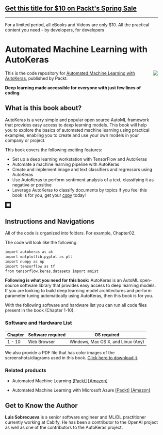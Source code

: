 ## [Get this title for $10 on Packt's Spring Sale](https://www.packt.com/B16953?utm_source=github&utm_medium=packt-github-repo&utm_campaign=spring_10_dollar_2022)
-----
For a limited period, all eBooks and Videos are only $10. All the practical content you need \- by developers, for developers

# 	Automated Machine Learning with AutoKeras

<a href="https://www.packtpub.com/product/automated-machine-learning-with-autokeras/9781800567641"><img src="https://static.packt-cdn.com/products/9781800567641/cover/smaller" height="256px" align="right"></a>

This is the code repository for [Automated Machine Learning with AutoKeras](https://www.packtpub.com/product/automated-machine-learning-with-autokeras/9781800567641), published by Packt.

**Deep learning made accessible for everyone with just few lines of coding**

## What is this book about?
AutoKeras is a very simple and popular open source AutoML framework that provides easy access to deep learning models. This book will help you to explore the basics of automated machine learning using practical examples, enabling you to create and use your own models in your company or project.

This book covers the following exciting features: 
* Set up a deep learning workstation with TensorFlow and AutoKeras
* Automate a machine learning pipeline with AutoKeras
* Create and implement image and text classifiers and regressors using AutoKeras
* Use AutoKeras to perform sentiment analysis of a text, classifying it as negative or positive
* Leverage AutoKeras to classify documents by topics
If you feel this book is for you, get your [copy](https://www.amazon.com/dp/1800567642) today!

<a href="https://www.packtpub.com/?utm_source=github&utm_medium=banner&utm_campaign=GitHubBanner"><img src="https://raw.githubusercontent.com/PacktPublishing/GitHub/master/GitHub.png" 
alt="https://www.packtpub.com/" border="5" /></a>


## Instructions and Navigations
All of the code is organized into folders. For example, Chapter02.

The code will look like the following:
```
import autokeras as ak
import matplotlib.pyplot as plt
import numpy as np
import tensorflow as tf
from tensorflow.keras.datasets import mnist
```

**Following is what you need for this book:**
AutoKeras is an AutoML open-source software library that provides easy access to deep learning models. If you are looking to build deep learning model architectures and perform parameter tuning automatically using AutoKeras, then this book is for you.

With the following software and hardware list you can run all code files present in the book (Chapter 1-10).

### Software and Hardware List

| Chapter  | Software required                   | OS required                        |
| -------- | ------------------------------------| -----------------------------------|
| 1  - 10     |Web Browser                  | Windows, Mac OS X, and Linux (Any) |


We also provide a PDF file that has color images of the screenshots/diagrams used in this book. [Click here to download it](https://static.packt-cdn.com/downloads/9781800567641_ColorImages.pdf).

### Related products 
* Automated Machine Learning [[Packt]](https://www.packtpub.com/product/automated-machine-learning/9781800567689) [[Amazon]](https://www.amazon.com/dp/1800567685)

* Automated Machine Learning with Microsoft Azure [[Packt]](https://www.packtpub.com/product/Automated%20Machine%20Learning%20with%20Microsoft%20Azure/9781800565319) [[Amazon]](https://www.amazon.com/dp/1800565313)

## Get to Know the Author
**Luis Sobrecueva**
is a senior software engineer and ML/DL practitioner currently working at Cabify. He has been a contributor to the OpenAI project as well as one of the contributors to the AutoKeras project.
